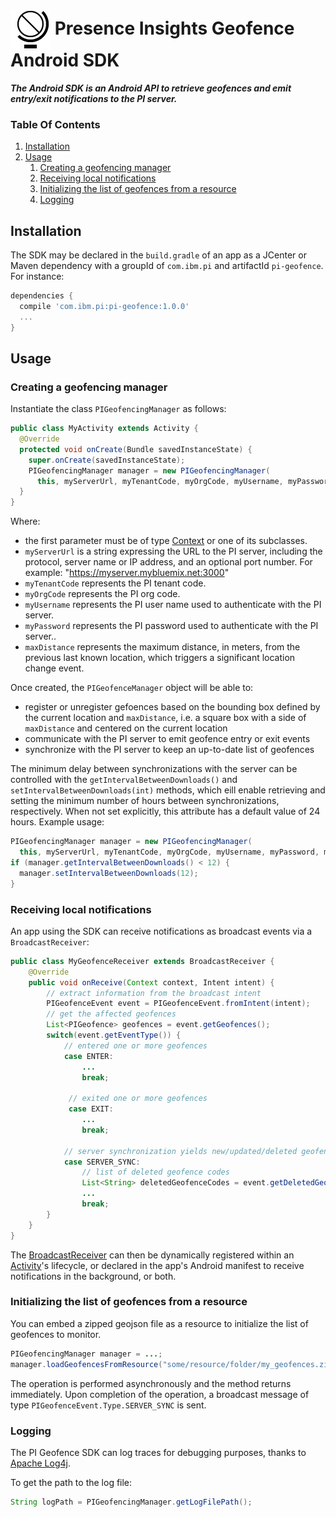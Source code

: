 # <img style="vertical-align: middle" src="src/main/res/mipmap-mdpi/world_globe.png"/> Presence Insights Geofence Android SDK

***The Android SDK is an Android API to retrieve geofences and emit entry/exit notifications to the PI server.***

### Table Of Contents

1. [Installation](#installation)
2. [Usage](#usage)
    1. [Creating a geofencing manager](#creating-a-geofencing-manager)
    2. [Receiving local notifications](#receiving-local-notifications)
    3. [Initializing the list of geofences from a resource](#initializing-the-list-of-geofences-from-a-resource)
    4. [Logging](#logging)

## Installation

The SDK may be declared in the `build.gradle` of an app as a JCenter or Maven dependency with a groupId of `com.ibm.pi` and artifactId `pi-geofence`. For instance:

```groovy
dependencies {
  compile 'com.ibm.pi:pi-geofence:1.0.0'
  ...
}
```

## Usage

### Creating a geofencing manager

Instantiate the class `PIGeofencingManager` as follows:

```java
public class MyActivity extends Activity {
  @Override
  protected void onCreate(Bundle savedInstanceState) {
    super.onCreate(savedInstanceState);
    PIGeofencingManager manager = new PIGeofencingManager(
      this, myServerUrl, myTenantCode, myOrgCode, myUsername, myPassword, maxDistance);
  }
}
```

Where:
* the first parameter must be of type [Context](http://developer.android.com/reference/android/content/Context.html) or one of its subclasses.
* `myServerUrl` is a string expressing the URL to the PI server, including the protocol, server name or IP address, and an optional port number. For example: "https://myserver.mybluemix.net:3000"
* `myTenantCode` represents the PI tenant code.
* `myOrgCode` represents the PI org code.
* `myUsername` represents the PI user name used to authenticate with the PI server.
* `myPassword` represents the PI password used to authenticate with the PI server..
* `maxDistance` represents the maximum distance, in meters, from the previous last known location, which triggers a significant location change event.

Once created, the `PIGeofenceManager` object will be able to:
* register or unregister gefoences based on the bounding box defined by the current location and `maxDistance`, i.e. a square box with a side of `maxDistance` and centered on the current location
* communicate with the PI server to emit geofence entry or exit events
* synchronize with the PI server to keep an up-to-date list of geofences

The minimum delay between synchronizations with the server can be controlled with the `getIntervalBetweenDownloads()` and `setIntervalBetweenDownloads(int)` methods,
which eill enable retrieving and setting the minimum number of hours between synchronizations, respectively. When not set explicitly, this attribute has a default value of 24 hours. Example usage:

```java
PIGeofencingManager manager = new PIGeofencingManager(
  this, myServerUrl, myTenantCode, myOrgCode, myUsername, myPassword, maxDistance);
if (manager.getIntervalBetweenDownloads() < 12) {
  manager.setIntervalBetweenDownloads(12);
}
```


### Receiving local notifications

An app using the SDK can receive notifications as broadcast events via a `BroadcastReceiver`:

```java
public class MyGeofenceReceiver extends BroadcastReceiver {
    @Override
    public void onReceive(Context context, Intent intent) {
        // extract information from the broadcast intent
        PIGeofenceEvent event = PIGeofenceEvent.fromIntent(intent);
        // get the affected geofences
        List<PIGeofence> geofences = event.getGeofences();
        switch(event.getEventType()) {
            // entered one or more geofences
            case ENTER:
                ...
                break;

             // exited one or more geofences
             case EXIT:
                ...
                break;

            // server synchronization yields new/updated/deleted geofences
            case SERVER_SYNC:
                // list of deleted geofence codes
                List<String> deletedGeofenceCodes = event.getDeletedGeofenceCodes();
                ...
                break;
        }
    }
}
```

The [BroadcastReceiver](http://developer.android.com/reference/android/content/BroadcastReceiver.html) can then be dynamically registered within an [Activity](http://developer.android.com/reference/android/app/Activity.html)'s lifecycle,
or declared in the app's Android manifest to receive notifications in the background, or both.

### Initializing the list of geofences from a resource

You can embed a zipped geojson file as a resource to initialize the list of geofences to monitor.

```java
PIGeofencingManager manager = ...;
manager.loadGeofencesFromResource("some/resource/folder/my_geofences.zip");
```

The operation is performed asynchronously and the method returns immediately. Upon completion of the operation, a broadcast message of type `PIGeofenceEvent.Type.SERVER_SYNC` is sent.

### Logging

The PI Geofence SDK can log traces for debugging purposes, thanks to [Apache Log4j](http://logging.apache.org/log4j/1.2/).

To get the path to the log file:

```java
String logPath = PIGeofencingManager.getLogFilePath();
```
